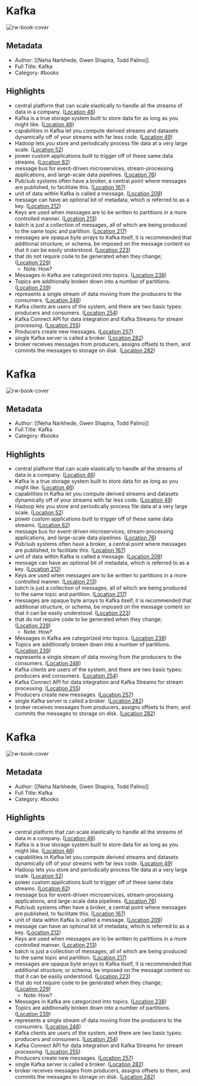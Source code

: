 # Kafka

![rw-book-cover](https://images-na.ssl-images-amazon.com/images/I/51TjsOumYGL._SL200_.jpg)

## Metadata
- Author: [[Neha Narkhede, Gwen Shapira, Todd Palino]]
- Full Title: Kafka
- Category: #books

## Highlights
- central platform that can scale elastically to handle all the streams of data in a company. ([Location 46](https://readwise.io/to_kindle?action=open&asin=B0758ZYVVN&location=46))
- Kafka is a true storage system built to store data for as long as you might like. ([Location 46](https://readwise.io/to_kindle?action=open&asin=B0758ZYVVN&location=46))
- capabilities in Kafka let you compute derived streams and datasets dynamically off of your streams with far less code. ([Location 49](https://readwise.io/to_kindle?action=open&asin=B0758ZYVVN&location=49))
- Hadoop lets you store and periodically process file data at a very large scale. ([Location 52](https://readwise.io/to_kindle?action=open&asin=B0758ZYVVN&location=52))
- power custom applications built to trigger off of these same data streams. ([Location 62](https://readwise.io/to_kindle?action=open&asin=B0758ZYVVN&location=62))
- message bus for event-driven microservices, stream-processing applications, and large-scale data pipelines. ([Location 76](https://readwise.io/to_kindle?action=open&asin=B0758ZYVVN&location=76))
- Pub/sub systems often have a broker, a central point where messages are published, to facilitate this. ([Location 167](https://readwise.io/to_kindle?action=open&asin=B0758ZYVVN&location=167))
- unit of data within Kafka is called a message. ([Location 209](https://readwise.io/to_kindle?action=open&asin=B0758ZYVVN&location=209))
- message can have an optional bit of metadata, which is referred to as a key. ([Location 212](https://readwise.io/to_kindle?action=open&asin=B0758ZYVVN&location=212))
- Keys are used when messages are to be written to partitions in a more controlled manner. ([Location 213](https://readwise.io/to_kindle?action=open&asin=B0758ZYVVN&location=213))
- batch is just a collection of messages, all of which are being produced to the same topic and partition. ([Location 217](https://readwise.io/to_kindle?action=open&asin=B0758ZYVVN&location=217))
- messages are opaque byte arrays to Kafka itself, it is recommended that additional structure, or schema, be imposed on the message content so that it can be easily understood. ([Location 223](https://readwise.io/to_kindle?action=open&asin=B0758ZYVVN&location=223))
- that do not require code to be generated when they change; ([Location 229](https://readwise.io/to_kindle?action=open&asin=B0758ZYVVN&location=229))
    - Note: How?
- Messages in Kafka are categorized into topics. ([Location 238](https://readwise.io/to_kindle?action=open&asin=B0758ZYVVN&location=238))
- Topics are additionally broken down into a number of partitions. ([Location 239](https://readwise.io/to_kindle?action=open&asin=B0758ZYVVN&location=239))
- represents a single stream of data moving from the producers to the consumers. ([Location 248](https://readwise.io/to_kindle?action=open&asin=B0758ZYVVN&location=248))
- Kafka clients are users of the system, and there are two basic types: producers and consumers. ([Location 254](https://readwise.io/to_kindle?action=open&asin=B0758ZYVVN&location=254))
- Kafka Connect API for data integration and Kafka Streams for stream processing. ([Location 255](https://readwise.io/to_kindle?action=open&asin=B0758ZYVVN&location=255))
- Producers create new messages. ([Location 257](https://readwise.io/to_kindle?action=open&asin=B0758ZYVVN&location=257))
- single Kafka server is called a broker. ([Location 282](https://readwise.io/to_kindle?action=open&asin=B0758ZYVVN&location=282))
- broker receives messages from producers, assigns offsets to them, and commits the messages to storage on disk. ([Location 282](https://readwise.io/to_kindle?action=open&asin=B0758ZYVVN&location=282))
# Kafka

![rw-book-cover](https://images-na.ssl-images-amazon.com/images/I/51TjsOumYGL._SL200_.jpg)

## Metadata
- Author: [[Neha Narkhede, Gwen Shapira, Todd Palino]]
- Full Title: Kafka
- Category: #books

## Highlights
- central platform that can scale elastically to handle all the streams of data in a company. ([Location 46](https://readwise.io/to_kindle?action=open&asin=B0758ZYVVN&location=46))
- Kafka is a true storage system built to store data for as long as you might like. ([Location 46](https://readwise.io/to_kindle?action=open&asin=B0758ZYVVN&location=46))
- capabilities in Kafka let you compute derived streams and datasets dynamically off of your streams with far less code. ([Location 49](https://readwise.io/to_kindle?action=open&asin=B0758ZYVVN&location=49))
- Hadoop lets you store and periodically process file data at a very large scale. ([Location 52](https://readwise.io/to_kindle?action=open&asin=B0758ZYVVN&location=52))
- power custom applications built to trigger off of these same data streams. ([Location 62](https://readwise.io/to_kindle?action=open&asin=B0758ZYVVN&location=62))
- message bus for event-driven microservices, stream-processing applications, and large-scale data pipelines. ([Location 76](https://readwise.io/to_kindle?action=open&asin=B0758ZYVVN&location=76))
- Pub/sub systems often have a broker, a central point where messages are published, to facilitate this. ([Location 167](https://readwise.io/to_kindle?action=open&asin=B0758ZYVVN&location=167))
- unit of data within Kafka is called a message. ([Location 209](https://readwise.io/to_kindle?action=open&asin=B0758ZYVVN&location=209))
- message can have an optional bit of metadata, which is referred to as a key. ([Location 212](https://readwise.io/to_kindle?action=open&asin=B0758ZYVVN&location=212))
- Keys are used when messages are to be written to partitions in a more controlled manner. ([Location 213](https://readwise.io/to_kindle?action=open&asin=B0758ZYVVN&location=213))
- batch is just a collection of messages, all of which are being produced to the same topic and partition. ([Location 217](https://readwise.io/to_kindle?action=open&asin=B0758ZYVVN&location=217))
- messages are opaque byte arrays to Kafka itself, it is recommended that additional structure, or schema, be imposed on the message content so that it can be easily understood. ([Location 223](https://readwise.io/to_kindle?action=open&asin=B0758ZYVVN&location=223))
- that do not require code to be generated when they change; ([Location 229](https://readwise.io/to_kindle?action=open&asin=B0758ZYVVN&location=229))
    - Note: How?
- Messages in Kafka are categorized into topics. ([Location 238](https://readwise.io/to_kindle?action=open&asin=B0758ZYVVN&location=238))
- Topics are additionally broken down into a number of partitions. ([Location 239](https://readwise.io/to_kindle?action=open&asin=B0758ZYVVN&location=239))
- represents a single stream of data moving from the producers to the consumers. ([Location 248](https://readwise.io/to_kindle?action=open&asin=B0758ZYVVN&location=248))
- Kafka clients are users of the system, and there are two basic types: producers and consumers. ([Location 254](https://readwise.io/to_kindle?action=open&asin=B0758ZYVVN&location=254))
- Kafka Connect API for data integration and Kafka Streams for stream processing. ([Location 255](https://readwise.io/to_kindle?action=open&asin=B0758ZYVVN&location=255))
- Producers create new messages. ([Location 257](https://readwise.io/to_kindle?action=open&asin=B0758ZYVVN&location=257))
- single Kafka server is called a broker. ([Location 282](https://readwise.io/to_kindle?action=open&asin=B0758ZYVVN&location=282))
- broker receives messages from producers, assigns offsets to them, and commits the messages to storage on disk. ([Location 282](https://readwise.io/to_kindle?action=open&asin=B0758ZYVVN&location=282))
# Kafka

![rw-book-cover](https://images-na.ssl-images-amazon.com/images/I/51TjsOumYGL._SL200_.jpg)

## Metadata
- Author: [[Neha Narkhede, Gwen Shapira, Todd Palino]]
- Full Title: Kafka
- Category: #books

## Highlights
- central platform that can scale elastically to handle all the streams of data in a company. ([Location 46](https://readwise.io/to_kindle?action=open&asin=B0758ZYVVN&location=46))
- Kafka is a true storage system built to store data for as long as you might like. ([Location 46](https://readwise.io/to_kindle?action=open&asin=B0758ZYVVN&location=46))
- capabilities in Kafka let you compute derived streams and datasets dynamically off of your streams with far less code. ([Location 49](https://readwise.io/to_kindle?action=open&asin=B0758ZYVVN&location=49))
- Hadoop lets you store and periodically process file data at a very large scale. ([Location 52](https://readwise.io/to_kindle?action=open&asin=B0758ZYVVN&location=52))
- power custom applications built to trigger off of these same data streams. ([Location 62](https://readwise.io/to_kindle?action=open&asin=B0758ZYVVN&location=62))
- message bus for event-driven microservices, stream-processing applications, and large-scale data pipelines. ([Location 76](https://readwise.io/to_kindle?action=open&asin=B0758ZYVVN&location=76))
- Pub/sub systems often have a broker, a central point where messages are published, to facilitate this. ([Location 167](https://readwise.io/to_kindle?action=open&asin=B0758ZYVVN&location=167))
- unit of data within Kafka is called a message. ([Location 209](https://readwise.io/to_kindle?action=open&asin=B0758ZYVVN&location=209))
- message can have an optional bit of metadata, which is referred to as a key. ([Location 212](https://readwise.io/to_kindle?action=open&asin=B0758ZYVVN&location=212))
- Keys are used when messages are to be written to partitions in a more controlled manner. ([Location 213](https://readwise.io/to_kindle?action=open&asin=B0758ZYVVN&location=213))
- batch is just a collection of messages, all of which are being produced to the same topic and partition. ([Location 217](https://readwise.io/to_kindle?action=open&asin=B0758ZYVVN&location=217))
- messages are opaque byte arrays to Kafka itself, it is recommended that additional structure, or schema, be imposed on the message content so that it can be easily understood. ([Location 223](https://readwise.io/to_kindle?action=open&asin=B0758ZYVVN&location=223))
- that do not require code to be generated when they change; ([Location 229](https://readwise.io/to_kindle?action=open&asin=B0758ZYVVN&location=229))
    - Note: How?
- Messages in Kafka are categorized into topics. ([Location 238](https://readwise.io/to_kindle?action=open&asin=B0758ZYVVN&location=238))
- Topics are additionally broken down into a number of partitions. ([Location 239](https://readwise.io/to_kindle?action=open&asin=B0758ZYVVN&location=239))
- represents a single stream of data moving from the producers to the consumers. ([Location 248](https://readwise.io/to_kindle?action=open&asin=B0758ZYVVN&location=248))
- Kafka clients are users of the system, and there are two basic types: producers and consumers. ([Location 254](https://readwise.io/to_kindle?action=open&asin=B0758ZYVVN&location=254))
- Kafka Connect API for data integration and Kafka Streams for stream processing. ([Location 255](https://readwise.io/to_kindle?action=open&asin=B0758ZYVVN&location=255))
- Producers create new messages. ([Location 257](https://readwise.io/to_kindle?action=open&asin=B0758ZYVVN&location=257))
- single Kafka server is called a broker. ([Location 282](https://readwise.io/to_kindle?action=open&asin=B0758ZYVVN&location=282))
- broker receives messages from producers, assigns offsets to them, and commits the messages to storage on disk. ([Location 282](https://readwise.io/to_kindle?action=open&asin=B0758ZYVVN&location=282))
